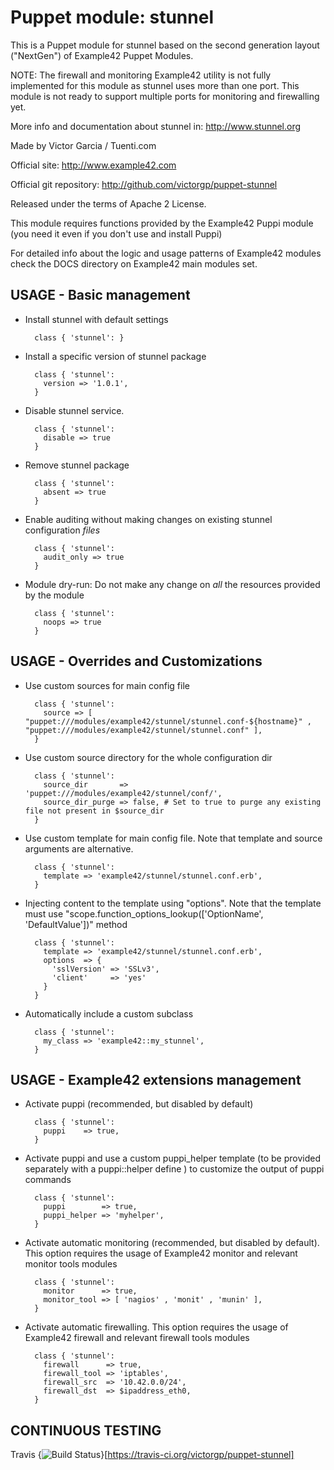 # Puppet module: stunnel

This is a Puppet module for stunnel based on the second generation layout ("NextGen") of Example42 Puppet Modules.

NOTE: The firewall and monitoring Example42 utility is not fully implemented for this module as stunnel uses more
than one port. This module is not ready to support multiple ports for monitoring and firewalling yet.

More info and documentation about stunnel in: http://www.stunnel.org

Made by Victor Garcia / Tuenti.com

Official site: http://www.example42.com

Official git repository: http://github.com/victorgp/puppet-stunnel

Released under the terms of Apache 2 License.

This module requires functions provided by the Example42 Puppi module (you need it even if you don't use and install Puppi)

For detailed info about the logic and usage patterns of Example42 modules check the DOCS directory on Example42 main modules set.


## USAGE - Basic management

* Install stunnel with default settings

        class { 'stunnel': }

* Install a specific version of stunnel package

        class { 'stunnel':
          version => '1.0.1',
        }

* Disable stunnel service.

        class { 'stunnel':
          disable => true
        }

* Remove stunnel package

        class { 'stunnel':
          absent => true
        }

* Enable auditing without making changes on existing stunnel configuration *files*

        class { 'stunnel':
          audit_only => true
        }

* Module dry-run: Do not make any change on *all* the resources provided by the module

        class { 'stunnel':
          noops => true
        }


## USAGE - Overrides and Customizations
* Use custom sources for main config file 

        class { 'stunnel':
          source => [ "puppet:///modules/example42/stunnel/stunnel.conf-${hostname}" , "puppet:///modules/example42/stunnel/stunnel.conf" ], 
        }


* Use custom source directory for the whole configuration dir

        class { 'stunnel':
          source_dir       => 'puppet:///modules/example42/stunnel/conf/',
          source_dir_purge => false, # Set to true to purge any existing file not present in $source_dir
        }

* Use custom template for main config file. Note that template and source arguments are alternative. 

        class { 'stunnel':
          template => 'example42/stunnel/stunnel.conf.erb',
        }

* Injecting content to the template using "options". Note that the template must use "scope.function_options_lookup(['OptionName', 'DefaultValue'])" method

        class { 'stunnel':
          template => 'example42/stunnel/stunnel.conf.erb',
          options  => {
            'sslVersion' => 'SSLv3',
            'client'     => 'yes'
          }
        }

* Automatically include a custom subclass

        class { 'stunnel':
          my_class => 'example42::my_stunnel',
        }


## USAGE - Example42 extensions management 
* Activate puppi (recommended, but disabled by default)

        class { 'stunnel':
          puppi    => true,
        }

* Activate puppi and use a custom puppi_helper template (to be provided separately with a puppi::helper define ) to customize the output of puppi commands 

        class { 'stunnel':
          puppi        => true,
          puppi_helper => 'myhelper', 
        }

* Activate automatic monitoring (recommended, but disabled by default). This option requires the usage of Example42 monitor and relevant monitor tools modules

        class { 'stunnel':
          monitor      => true,
          monitor_tool => [ 'nagios' , 'monit' , 'munin' ],
        }

* Activate automatic firewalling. This option requires the usage of Example42 firewall and relevant firewall tools modules

        class { 'stunnel':       
          firewall      => true,
          firewall_tool => 'iptables',
          firewall_src  => '10.42.0.0/24',
          firewall_dst  => $ipaddress_eth0,
        }


## CONTINUOUS TESTING

Travis {<img src="https://travis-ci.org/victorgp/puppet-stunnel.png?branch=master" alt="Build Status" />}[https://travis-ci.org/victorgp/puppet-stunnel]
